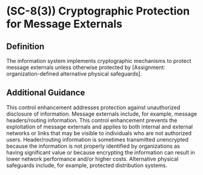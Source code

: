
# (SC-8(3)) Cryptographic Protection for Message Externals

## Definition

The information system implements cryptographic mechanisms to protect message externals unless otherwise protected by [Assignment: organization-defined alternative physical safeguards].

## Additional Guidance

This control enhancement addresses protection against unauthorized disclosure of information. Message externals include, for example, message headers/routing information. This control enhancement prevents the exploitation of message externals and applies to both internal and external networks or links that may be visible to individuals who are not authorized users. Header/routing information is sometimes transmitted unencrypted because the information is not properly identified by organizations as having significant value or because encrypting the information can result in lower network performance and/or higher costs. Alternative physical safeguards include, for example, protected distribution systems.
